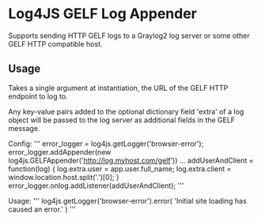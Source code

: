 # Log4JS GELF Log Appender

Supports sending HTTP GELF logs to a Graylog2 log server or some other GELF HTTP compatible host.

## Usage

Takes a single argument at instantiation, the URL of the GELF HTTP endpoint to log to.

Any key-value pairs added to the optional dictionary field 'extra' of a log object will be passed to the log server
as additional fields in the GELF message.

Config:
'''
error_logger = log4js.getLogger('browser-error');
error_logger.addAppender(new log4js.GELFAppender('http://log.myhost.com/gelf'))
...
addUserAndClient = function(log) {
  log.extra.user = app.user.full_name;
  log.extra.client = window.location.host.split('.')[0];
}
error_logger.onlog.addListener(addUserAndClient);
'''

Usage:
'''
log4js.getLogger('browser-error').error(
    'Initial site loading has caused an error.'
)
'''